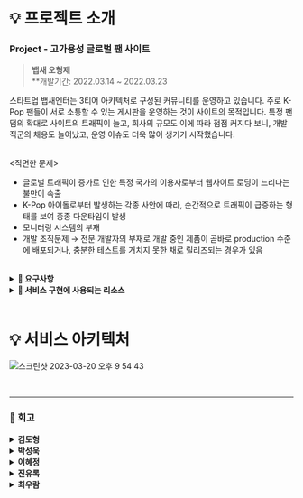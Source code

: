 # 💡 프로젝트 소개

<h3>Project - 고가용성 글로벌 팬 사이트</h3>

> **뱁새 오형제** <br/> **개발기간: 2022.03.14 ~ 2022.03.23

스타트업 뱁새엔터는 3티어 아키텍처로 구성된 커뮤니티를 운영하고 있습니다. 주로 K-Pop 팬들이 서로 소통할 수 있는 게시판을 운영하는 것이 사이트의 목적입니다.
특정 팬덤의 확대로 사이트의 트래픽이 늘고, 회사의 규모도 이에 따라 점점 커지다 보니, 개발 직군의 채용도 늘어났고, 운영 이슈도 더욱 많이 생기기 시작했습니다.

<br>
<직면한 문제>

 - 글로벌 트래픽이 증가로 인한 특정 국가의 이용자로부터 웹사이트 로딩이 느리다는 불만이 속출
 - K-Pop 아이돌로부터 발생하는 각종 사안에 따라, 순간적으로 트래픽이 급증하는 형태를 보여 종종 다운타임이 발생
 - 모니터링 시스템의 부재
 - 개발 조직문제 → 전문 개발자의 부재로 개발 중인 제품이 곧바로 production 수준에 배포되거나, 충분한 테스트를 거치지 못한 채로 릴리즈되는 경우가 있음

<br>

<details>
    <summary><strong>📍 요구사항 </strong></summary>
   <br>
   
   요구사항 | *
   -- | --
   CRUD 기능을 포함한 간단한 3티어 REST API | - 회원 가입 <br/>- 로그인 <br/>- 게시글 읽기,쓰기
   CI/CD 파이프라인을 만들고, dev/staging/production 수준을 구분 및 릴리즈 정책 생성 | git branch 및 릴리즈 여부에 따라 <br/> dev/staging/production 수준 분리
   서버 및 데이터베이스의 고가용성 달성 및 순간적인 트래픽 증가 대응 | 
   모니터링 시스템을 구축 또는 CloudWatch 대시보드를 통해 모니터링 | 
   모든 서버는 컨테이너 환경에서 구현 | 
   서버 및 데이터베이스는 AZ 단위의 가용성 확보 | 
   순간적인 트래픽 증가에 대응 | - 주로 국가별 트래픽 및 응답시간 확인 <br/> - 글로벌 트래픽 대응을 위한 방안 제시
   기본적인 보안 요구 사항 충족 | - 서브넷 분리
   IaC화 진행 | 
   CDN의 효과 증명 | 

   

   <br>


</details>


<details>
    <summary><strong>📍 서비스 구현에 사용되는 리소스 </strong></summary>
OS - Ubuntu
Web Server - Nginx

**AWS Cloud**

Network
>Internet Gateway
  ELB
  NAT gateway
  ASG

Container Service
  >ECS (Fargate)
    - ECR

Database
  >RDS Aurora

Storage
  > S3
     - Bucket

Monitering tool
  >CloudWatch
     - alarm
    AWS OpenSearch

Performance test tool
  >k6

CDN & Domain service
  >Cloud front
    route53

Security
  >AWS Shield
    AWS WAF
    AWS Firewall manager
    ASM

External Services
>Slack
  Kibana
  Github Action

Other Service
> Lambda
   SNS
   SQS

<br>
</details>


<br>

# 💡 서비스 아키텍처
![스크린샷 2023-03-20 오후 9 54 43](https://user-images.githubusercontent.com/119268657/226344823-5a53acdf-437b-4e03-a4ee-f9d38793a6a6.png)


<br>

***
<h3>📝 회고</h3>

<details>
    <summary><strong> 김도형 </strong></summary>
</details>

<details>
    <summary><strong> 박성욱 </strong></summary>
</details>

<details>
    <summary><strong> 이혜정 </strong></summary>
</details>

<details>
    <summary><strong> 진유록 </strong></summary>
</details>

<details>
    <summary><strong> 최우람 </strong></summary>
</details>
